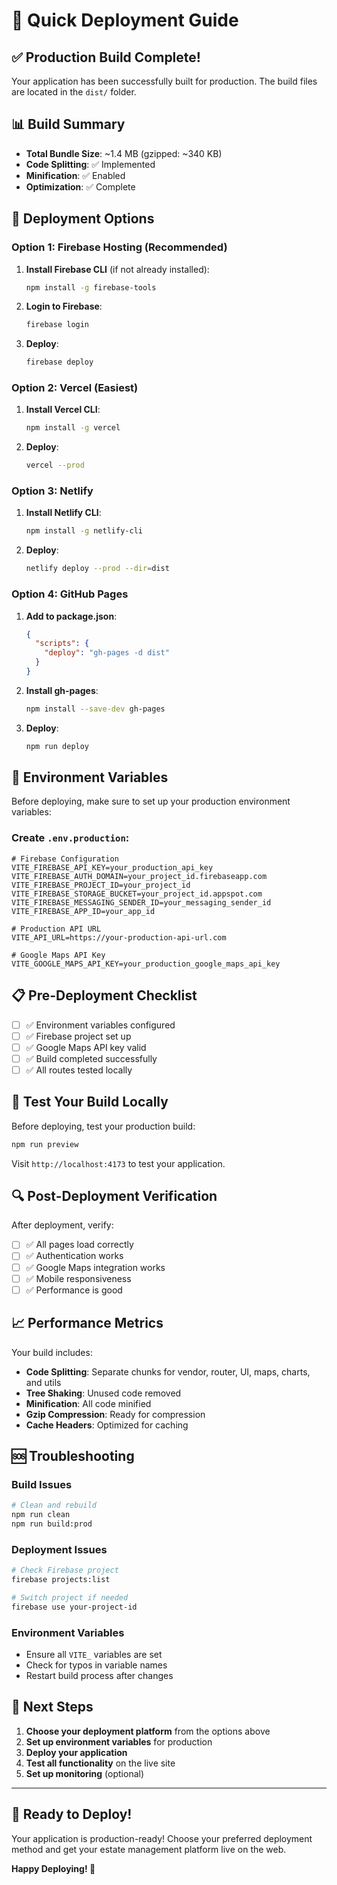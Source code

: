 # 🚀 Quick Deployment Guide

## ✅ Production Build Complete!

Your application has been successfully built for production. The build files are located in the `dist/` folder.

## 📊 Build Summary

- **Total Bundle Size**: ~1.4 MB (gzipped: ~340 KB)
- **Code Splitting**: ✅ Implemented
- **Minification**: ✅ Enabled
- **Optimization**: ✅ Complete

## 🚀 Deployment Options

### Option 1: Firebase Hosting (Recommended)

1. **Install Firebase CLI** (if not already installed):
   ```bash
   npm install -g firebase-tools
   ```

2. **Login to Firebase**:
   ```bash
   firebase login
   ```

3. **Deploy**:
   ```bash
   firebase deploy
   ```

### Option 2: Vercel (Easiest)

1. **Install Vercel CLI**:
   ```bash
   npm install -g vercel
   ```

2. **Deploy**:
   ```bash
   vercel --prod
   ```

### Option 3: Netlify

1. **Install Netlify CLI**:
   ```bash
   npm install -g netlify-cli
   ```

2. **Deploy**:
   ```bash
   netlify deploy --prod --dir=dist
   ```

### Option 4: GitHub Pages

1. **Add to package.json**:
   ```json
   {
     "scripts": {
       "deploy": "gh-pages -d dist"
     }
   }
   ```

2. **Install gh-pages**:
   ```bash
   npm install --save-dev gh-pages
   ```

3. **Deploy**:
   ```bash
   npm run deploy
   ```

## 🔧 Environment Variables

Before deploying, make sure to set up your production environment variables:

### Create `.env.production`:
```env
# Firebase Configuration
VITE_FIREBASE_API_KEY=your_production_api_key
VITE_FIREBASE_AUTH_DOMAIN=your_project_id.firebaseapp.com
VITE_FIREBASE_PROJECT_ID=your_project_id
VITE_FIREBASE_STORAGE_BUCKET=your_project_id.appspot.com
VITE_FIREBASE_MESSAGING_SENDER_ID=your_messaging_sender_id
VITE_FIREBASE_APP_ID=your_app_id

# Production API URL
VITE_API_URL=https://your-production-api-url.com

# Google Maps API Key
VITE_GOOGLE_MAPS_API_KEY=your_production_google_maps_api_key
```

## 📋 Pre-Deployment Checklist

- [ ] ✅ Environment variables configured
- [ ] ✅ Firebase project set up
- [ ] ✅ Google Maps API key valid
- [ ] ✅ Build completed successfully
- [ ] ✅ All routes tested locally

## 🧪 Test Your Build Locally

Before deploying, test your production build:

```bash
npm run preview
```

Visit `http://localhost:4173` to test your application.

## 🔍 Post-Deployment Verification

After deployment, verify:

- [ ] ✅ All pages load correctly
- [ ] ✅ Authentication works
- [ ] ✅ Google Maps integration works
- [ ] ✅ Mobile responsiveness
- [ ] ✅ Performance is good

## 📈 Performance Metrics

Your build includes:
- **Code Splitting**: Separate chunks for vendor, router, UI, maps, charts, and utils
- **Tree Shaking**: Unused code removed
- **Minification**: All code minified
- **Gzip Compression**: Ready for compression
- **Cache Headers**: Optimized for caching

## 🆘 Troubleshooting

### Build Issues
```bash
# Clean and rebuild
npm run clean
npm run build:prod
```

### Deployment Issues
```bash
# Check Firebase project
firebase projects:list

# Switch project if needed
firebase use your-project-id
```

### Environment Variables
- Ensure all `VITE_` variables are set
- Check for typos in variable names
- Restart build process after changes

## 🎯 Next Steps

1. **Choose your deployment platform** from the options above
2. **Set up environment variables** for production
3. **Deploy your application**
4. **Test all functionality** on the live site
5. **Set up monitoring** (optional)

---

## 🎉 Ready to Deploy!

Your application is production-ready! Choose your preferred deployment method and get your estate management platform live on the web.

**Happy Deploying! 🚀** 